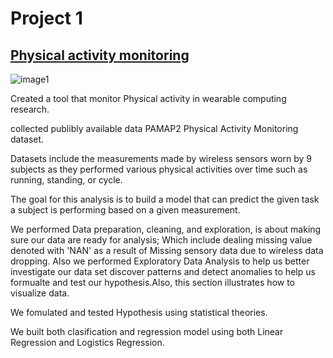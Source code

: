 
# Project 1

## [Physical activity monitoring](file:///Users/michaelolanipekun/Downloads/DataScienceRM_Report2.html)


![image1](image.jpg)

Created a tool that  monitor Physical activity in wearable computing research.

collected publibly available data  PAMAP2 Physical Activity Monitoring dataset.

Datasets include the  measurements made by wireless sensors worn by 9 subjects as they performed various physical activities over time such as running, standing, or cycle. 

The  goal for this analysis is to build a model that can predict the given task a subject is performing based on a given measurement.

We performed Data preparation, cleaning, and exploration, is about making sure our data are ready for analysis; Which include dealing missing value denoted with 'NAN' as a result of Missing sensory data due to wireless data dropping. Also we performed Exploratory Data Analysis to help us better investigate our data set discover patterns and detect anomalies to help us formualte and test our hypothesis.Also, this section illustrates how to visualize data.

We fomulated and tested Hypothesis using statistical theories.

 We built both clasification and regression model using both  Linear Regression and Logistics Regression.
  
